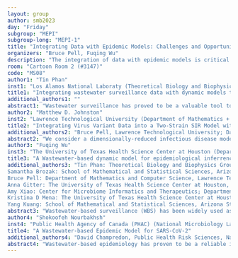 ```yaml
---
layout: group
author: smb2023
day: "Friday"
subgroup: "MEPI"
subgroup-long: "MEPI-1"
title: "Integrating Data with Epidemic Models: Challenges and Opportunities"
organizers: "Bruce Pell, Fuqing Wu"
description: "The integration of data with epidemic models is critical for gaining insights into the transmission of infectious diseases and for developing effective public health interventions. However, the process can be impeded by various challenges, including the availability and quality of data, as well as the complexity of models. To address these issues, we propose a mini-symposium that will bring together experts in mathematical modeling, epidemiology and environmental science. The symposium will provide a platform for sharing and discussing innovative approaches to data integration, such as the use of wastewater data. Additionally, the symposium will address the challenges of incorporating such data into dynamic models."
room: "Cartoon Room 2 (#3147)"
code: "MS08"
author1: "Tin Phan"
inst1: "Los Alamos National Laboraty (Theoretical Biology and Biophysics)"
title1: "Integrating wastewater surveillance data with dynamic models to track and predict viral infections and beyond"
additional_authors1: ""
abstract1: "Wastewater surveillance has proved to be a valuable tool to track the COVID-19 pandemic. However, most studies using wastewater surveillance data revolve around establishing correlations and lead time relative to reported case data. Yet, wastewater surveillance data is not independent of transmission dynamics and its integration with dynamic within-host and between-host models is necessary to better understand, monitor, and predict viral disease outbreaks. Dynamic models overcome emblematic difficulties of using wastewater surveillance data such as establishing the temporal viral shedding profile. Complementarily, wastewater surveillance data bypasses the issues of time lag and underreporting in clinical case report data, thus enhancing the utility and applicability of dynamic models. The integration of wastewater surveillance data with dynamic models can enhance real-time tracking and prevalence estimation, forecast viral transmission and intervention effectiveness, and most importantly, provide a mechanistic understanding of infectious disease dynamics and the driving factors. Dynamic modeling of wastewater surveillance data will advance the development of a predictive and responsive monitoring system to improve pandemic preparedness and population health."
author2: "Matthew D. Johnston"
inst2: "Lawrence Technological University (Department of Mathematics + Computer Science)"
title2: "Integrating Virus Variant Data into a Two-Strain SIR Model with Cross-Immunity"
additional_authors2: "Bruce Pell, Lawrence Technological University; David Rubel, Lawrence Technological University"
abstract2: "We consider a dimensionally-reduced infectious disease model involving two competing virus strains with asymmetric temporary immunity periods and partial cross-immunity. In the utilized reduction method, we assume that the original strain remains at its endemic steady state as the emerging strain enters the population. We are then able to derive explicit conditions for competitive exclusion and coexistence of the two strains depending on the relative basic reproduction numbers, temporary immunity periods, and degree of cross-immunity. We are also able to fit to COVID-19 variant data to estimate the changes in a variant's transmissibility and the degree of cross-immunity."
author3: "Fuqing Wu"
inst3: "The University of Texas Health Science Center at Houston (Department of Epidemiology, Human Genetics, and Environmental Sciences)"
title3: "A Wastewater-based dynamic model for epidemiological inferrence"
additional_authors3: "Tin Phan: Theoretical Biology and Biophysics Group, Los Alamos National Laboratory, NM, USA;
Samantha Brozak: School of Mathematical and Statistical Sciences, Arizona State University, AZ, USA;
Bruce Pell: Department of Mathematics and Computer Science, Lawrence Technological University, MI, USA;
Anna Gitter: The University of Texas Health Science Center at Houston, School of Public Health, Houston, TX, USA 77030;
Amy Xiao: Center for Microbiome Informatics and Therapeutics; Department of Biological Engineering, Massachusetts Institute of Technology;
Kristina D Mena: The University of Texas Health Science Center at Houston, School of Public Health, Houston, TX, USA 77030;
Yang Kuang: School of Mathematical and Statistical Sciences, Arizona State University, AZ, USA;"
abstract3: "Wastewater-based surveillance (WBS) has been widely used as a public health tool to monitor SARS-CoV-2 transmission. However, epidemiological inference from WBS data remains understudied and limits its application. In this study, we have established a quantitative framework to estimate COVID-19 prevalence and predict SARS-CoV-2 transmission through integrating WBS data into an SEIR-V model. We conceptually divide the individual-level viral shedding course into exposed, infectious, and recovery phases as an analogy to the compartments in a population-level SEIR model. We demonstrated that the effect of temperature on viral losses in the sewer can be straightforwardly incorporated in our framework. Using WBS data from the second wave of the pandemic (Oct 02, 2020–Jan 25, 2021) in the Greater Boston area, we showed that the SEIR-V model successfully recapitulates the temporal dynamics of viral load in wastewater and predicts the true number of cases peaked earlier and higher than the number of reported cases by 6–16 days and 8.3–10.2 folds (R = 0.93). This work showcases a simple yet effective method to bridge WBS and quantitative epidemiological modeling to estimate the prevalence and transmission of SARS-CoV-2 in the sewershed, which could facilitate the application of wastewater surveillance of infectious diseases for epidemiological inference and inform public health actions."
author4: "Shokoofeh Nourbakhsh"
inst4: "Public Health Agency of Canada (PHAC) (National Microbiology Lab / Public Health Risk Sciences / Infectious Disease Modelling)"
title4: "A Wastewater-based Epidemic Model for SARS-CoV-2"
additional_authors4: "David Champredon, Public Health Risk Sciences, National Microbiology Laboratory, Public Health Agency of Canada"
abstract4: "Wastewater-based epidemiology has proven to be a reliable indicator of community incidence. It provided valuable ongoing information on the state of the COVID-19 pandemic, mainly when the Omicron variant emerged and overwhelmed clinical surveillance. We present a mathematical model coupled with wastewater and clinical data from Canadian cities to estimate disease prevalence in the sampled communities and provide short-term epidemic forecasts to support public-health decision-making. Our endeavour highlighted the lack of a quantitative framework on viral pathogen fates within the urban sewer system hamper the epidemiological interpretation and the calibration of wastewater-based epidemic models due to the significant variance in measured viral concentration downstream at the wastewater treatment plants."
---
```


